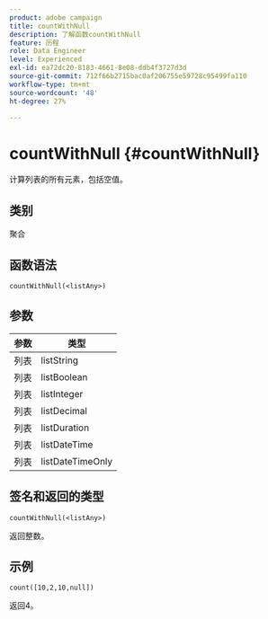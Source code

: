 ```yaml
---
product: adobe campaign
title: countWithNull
description: 了解函数countWithNull
feature: 历程
role: Data Engineer
level: Experienced
exl-id: ea72dc20-8183-4661-8e08-ddb4f3727d3d
source-git-commit: 712f66b2715bac0af206755e59728c95499fa110
workflow-type: tm+mt
source-wordcount: '48'
ht-degree: 27%

---
```


# countWithNull {#countWithNull}

计算列表的所有元素，包括空值。

## 类别

聚合

## 函数语法

`countWithNull(<listAny>)`

## 参数

| 参数 | 类型 |
|-----------|------------------|
| 列表 | listString |
| 列表 | listBoolean |
| 列表 | listInteger |
| 列表 | listDecimal |
| 列表 | listDuration |
| 列表 | listDateTime |
| 列表 | listDateTimeOnly |

## 签名和返回的类型

`countWithNull(<listAny>)`

返回整数。

## 示例

`count([10,2,10,null])`

返回4。
